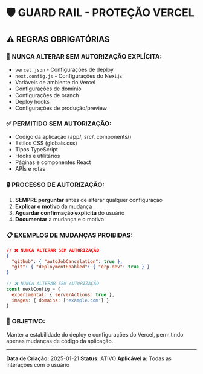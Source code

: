 # 🛡️ GUARD RAIL - PROTEÇÃO VERCEL

## ⚠️ REGRAS OBRIGATÓRIAS

### 🚫 **NUNCA ALTERAR SEM AUTORIZAÇÃO EXPLÍCITA:**
- `vercel.json` - Configurações de deploy
- `next.config.js` - Configurações do Next.js
- Variáveis de ambiente do Vercel
- Configurações de domínio
- Configurações de branch
- Deploy hooks
- Configurações de produção/preview

### ✅ **PERMITIDO SEM AUTORIZAÇÃO:**
- Código da aplicação (app/, src/, components/)
- Estilos CSS (globals.css)
- Tipos TypeScript
- Hooks e utilitários
- Páginas e componentes React
- APIs e rotas

### 🔒 **PROCESSO DE AUTORIZAÇÃO:**
1. **SEMPRE perguntar** antes de alterar qualquer configuração
2. **Explicar o motivo** da mudança
3. **Aguardar confirmação explícita** do usuário
4. **Documentar** a mudança e o motivo

### 📋 **EXEMPLOS DE MUDANÇAS PROIBIDAS:**
```json
// ❌ NUNCA ALTERAR SEM AUTORIZAÇÃO
{
  "github": { "autoJobCancelation": true },
  "git": { "deploymentEnabled": { "erp-dev": true } }
}
```

```javascript
// ❌ NUNCA ALTERAR SEM AUTORIZAÇÃO
const nextConfig = {
  experimental: { serverActions: true },
  images: { domains: ['example.com'] }
}
```

### 🎯 **OBJETIVO:**
Manter a estabilidade do deploy e configurações do Vercel, permitindo apenas mudanças de código da aplicação.

---
**Data de Criação:** 2025-01-21
**Status:** ATIVO
**Aplicável a:** Todas as interações com o usuário
